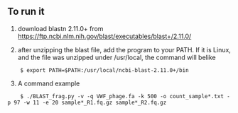 ## To run it

1. download blastn 2.11.0+ from https://ftp.ncbi.nlm.nih.gov/blast/executables/blast+/2.11.0/

2. after unzipping the blast file, add the program to your PATH. If it is Linux, and the file was unzipped under /usr/local, the command will belike
```
	$ export PATH=$PATH:/usr/local/ncbi-blast-2.11.0+/bin
```

3. A command example
```
	$ ./BLAST_frag.py -v -q VWF_phage.fa -k 500 -o count_sample*.txt -p 97 -w 11 -e 20 sample*_R1.fq.gz sample*_R2.fq.gz
```
